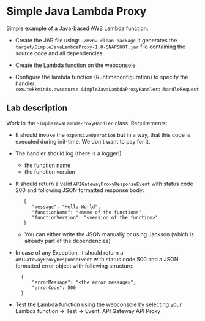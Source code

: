 # Simple Java Lambda Proxy

Simple example of a Java-based AWS Lambda function.

- Create the JAR file using: `./mvnw clean package`
It generates the `target/SimpleJavaLambdaProxy-1.0-SNAPSHOT.jar` file containing the source code and all dependencies.

- Create the Lambda function on the webconsole 
- Configure the lambda function (Runtimeconfiguration) to specify the handler: `com.tekkminds.awscourse.SimpleJavaLambdaProxyHandler::handleRequest`


## Lab description

Work in the `SimpleJavaLambdaProxyHandler` class.
Requirements:
- It should invoke the `expensiveOperation` but in a way, that this code is executed during init-time. We don't want to pay for it.
- The handler should log (there is a logger!)
  - the function name
  - the function version
- It should return a valid `APIGatewayProxyResponseEvent` with status code 200 and following JSON formatted response body:
  ```
     {
        "message": "Hello World",
        "functionName": "<name of the function>",
        "functionVersion": "<version of the function>"
     }
    ```
  - You can either write the JSON manually or using Jackson (which is already part of the dependencies)

- In case of any Exception, it should return a `APIGatewayProxyResponseEvent` with status code 500 and a JSON formatted error object with following structure:
  ```
    {
        "errorMessage": "<the error message>",
        "errorCode": 500
    }
   ```
- Test the Lambda function using the webconsole by selecting your Lambda function -> Test -> Event: API Gateway API Proxy

